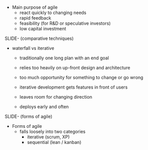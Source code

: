 + Main purpose of agile
  * react quickly to changing needs
  * rapid feedback
  * feasibility (for R&D or speculative investors)
  * low capital investment

SLIDE- (comparative techniques)

  * waterfall vs iterative
    - traditionally one long plan with an end goal
    - relies too heavily on up-front design and architecture
    - too much opportunity for something to change or go wrong

    - iterative development gets features in front of users
    - leaves room for changing direction
    - deploys early and often

SLIDE- (forms of agile)

+ Forms of agile
  * falls loosely into two categories
    - iterative (scrum, XP)
    - sequential (lean / kanban)
